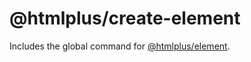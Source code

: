 # @htmlplus/create-element

Includes the global command for [@htmlplus/element](https://www.npmjs.com/package/@htmlplus/element).
